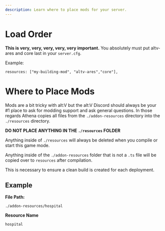 ```yaml
---
description: Learn where to place mods for your server.
---
```


# Load Order

**This is very, very, very, very, very important.** You absolutely must put altv-ares and core last in your `server.cfg`.

Example:

```
resources: ["my-building-mod", "altv-ares","core"],
```

# Where to Place Mods

Mods are a bit tricky with alt:V but the alt:V Discord should always be your \#1 place to ask for modding support and ask general questions. In those regards Athena copies all files from the `./addon-resources` directory into the `./resources` directory.

**DO NOT PLACE ANYTHING IN THE `./resources` FOLDER**

Anything inside of `./resources` will always be deleted when you compile or start this game mode.

Anything inside of the `./addon-resources` folder that is not a `.ts` file will be copied over to `resources` after compilation.

This is necessary to ensure a clean build is created for each deployment.

## Example

**File Path:**

`./addon-resources/hospital`

**Resource Name**

`hospital`
